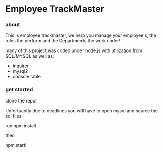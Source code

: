# Employee TrackMaster


### about
This is employee trackmaster, we help you manage your employee's, the roles the perform and the Departments the work under!

many of this project was coded under node.js with utilization from SQL/MYSQL as well as:
* inquirer
* mysql2
* console.table

### get started

clone the repo!


Unfortuantly due to deadlines you will have to open mysql and source the sql files.

run npm install

then

npm start!

